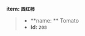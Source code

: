 <!-- BEGIN_AUTOGEN: do NOT edit in this block -->

**item: `西红柿`**

> * **name: ** Tomato
> * **id: `208`**

<!-- END_AUTOGEN-->
